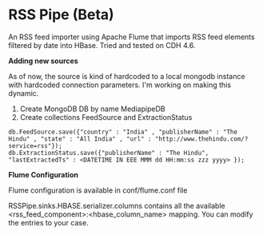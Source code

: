 RSS Pipe (Beta)
=========
An RSS feed importer using Apache Flume that imports RSS feed elements filtered by date into HBase. Tried and tested on CDH 4.6. 


**Adding new sources**

As of now, the source is kind of hardcoded to a local mongodb instance with hardcoded connection parameters. I'm working on making this dynamic.

1. Create MongoDB DB by name MediapipeDB
2. Create collections FeedSource and ExtractionStatus 

```
db.FeedSource.save({"country" : "India" , "publisherName" : "The Hindu" , "state" : "All India" , "url" : "http://www.thehindu.com/?service=rss"});
db.ExtractionStatus.save({"publisherName" : "The Hindu", "lastExtractedTs" : <DATETIME IN EEE MMM dd HH:mm:ss zzz yyyy> });
```

**Flume Configuration**

Flume configuration is available in conf/flume.conf file

RSSPipe.sinks.HBASE.serializer.columns contains all the available <rss_feed_component>:<hbase_column_name> mapping. You can modify the entries to your case.
